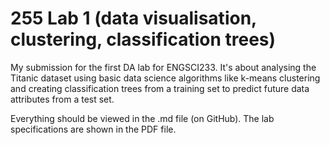 # 255 Lab 1 (data visualisation, clustering, classification trees)

My submission for the first DA lab for ENGSCI233. It's about analysing the Titanic dataset using basic
data science algorithms like k-means clustering and creating classification trees from a training set to 
predict future data attributes from a test set.

Everything should be viewed in the .md file (on GitHub). The lab specifications are shown in the PDF file.
